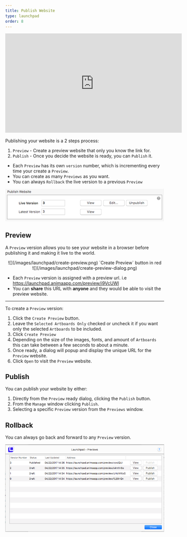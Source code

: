 ```yaml
---
title: Publish Website
type: launchpad
order: 8
---
```


<iframe width="560" height="315" src="https://www.youtube.com/embed/DkTdXPUejq0" frameborder="0" allowfullscreen></iframe>

Publishing your website is a 2 steps process:

1. `Preview` - Create a preview website that only you know the link for.
2. `Publish` - Once you decide the website is ready, you can `Publish` it.

* Each `Preview` has its own `version` number, which is incrementing every time your create a `Preview`.
* You can create as many `Previews` as you want.
* You can always `Rollback` the live version to a previous `Preview`

![](/images/launchpad/publish3.png)

## Preview

A `Preview` version allows you to see your website in a browser before publishing it and making it live to the world.

<center>
![](/images/launchpad/create-preview.png)
`Create Preview` button in red
</center>

<center>
![](/images/launchpad/create-preview-dialog.png)
</center>

* Each `Preview` version is assigned with a preview url. i.e https://launchpad.animaapp.com/preview/i9VcUWl
* You can **share** this URL with **anyone** and they would be able to visit the preview website.

---

To create a `Preview` version:

1. Click the `Create Preview` button.
2. Leave the `Selected Artboards Only` checked or uncheck it if you want only the selected `Artboards` to be included.
3. Click `Create Preview`
4. Depending on the size of the images, fonts, and amount of `Artboards` this can take between a few seconds to about a minute.
5. Once ready, a dialog will popup and display the unique URL for the `Preview` website.
6. Click `Open` to visit the `Preview` website.

## Publish

You can publish your website by either:

1. Directly from the `Preview` ready dialog, clicking the `Publish` button.
2. From the `Manage` window clicking `Publish`.
3. Selecting a specific `Preview` version from the `Previews` window.

## Rollback

You can always go back and forward to any `Preview` version.

![](/images/launchpad/publish2.png)
